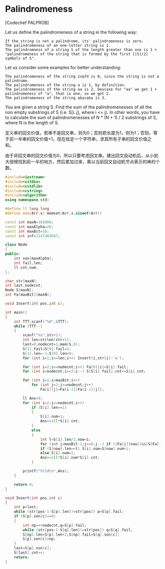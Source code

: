 # Palindromeness
[Codechef PALPROB]

Let us define the palindromeness of a string in the following way:

    If the string is not a palindrome, its' palindromeness is zero.
    The palindromeness of an one-letter string is 1.
    The palindromness of a string S of the length greater than one is 1 + "palindromeness of the string that is formed by the first [|S|/2] symbols of S".

Let us consider some examples for better understanding:

    The palindromeness of the string zxqfd is 0, since the string is not a palindrome.
    The palindromeness of the string a is 1, by definition.
    The palindromeness of the string aa is 2, beucase for "aa" we get 1 + palindromeness of "a", that is one, so we get 2.
    The palindromeness of the string abacaba is 3.

You are given a string S. Find the sum of the palindromenesses of all the non empty substrings of S (i.e. S[i..j], where i <= j). In other words, you have to calculate the sum of palindromenesses of N * (N + 1) / 2 substrings of S, where N is the length of S.

定义串的回文价值，若串不是回文串，则为$0$；否则若长度为$1$，则为$1$；否则，等于前一半串的回文价值$+1$。现在给定一个字符串，求其所有子串的回文价值之和。

由于非回文串的回文价值为$0$，所以只要考虑回文串。建出回文自动机后，从小到大倍增找到前一半的地方，然后累加过来，乘以当前回文自动机节点表示的串的个数。

```cpp
#include<iostream>
#include<cstdio>
#include<cstdlib>
#include<cstring>
#include<algorithm>
using namespace std;

#define ll long long
#define mem(Arr,x) memset(Arr,x,sizeof(Arr))

const int maxN=101000;
const int maxAlpha=26;
const int maxBit=16;
const int inf=2147483647;

class Node
{
public:
	int son[maxAlpha];
	int fail,len;
	ll cnt,num;
};

char str[maxN];
int last,nodecnt;
Node S[maxN];
int Fa[maxBit][maxN];

void Insert(int pos,int c);

int main()
{
	int TTT;scanf("%d",&TTT);
	while (TTT--)
	{
		scanf("%s",str+1);
		int len=strlen(str+1);
		last=0;nodecnt=1;mem(S,0);
		S[1].fail=S[0].fail=1;
		S[1].len=-1;S[0].len=0;
		for (int i=1;i<=len;i++) Insert(i,str[i]-'a');

		for (int i=2;i<=nodecnt;i++) Fa[0][i]=S[i].fail;
		for (int i=nodecnt;i>=2;i--) S[S[i].fail].cnt+=S[i].cnt;

		for (int i=1;i<maxBit;i++)
			for (int j=2;j<=nodecnt;j++)
				Fa[i][j]=Fa[i-1][Fa[i-1][j]];

		ll Ans=0;
		for (int i=2;i<=nodecnt;i++)
			if (S[i].len==1)
			{
				S[i].num=1;
				Ans+=1ll*S[i].cnt;
			}
			else
			{
				int l=S[i].len/2,now=i;
				for (int j=maxBit-1;j>=0;j--) if ((Fa[j][now])&&(S[Fa[j][now]].len>=l)) now=Fa[j][now];
				if (S[now].len==l) S[i].num=S[now].num+1;
				else S[i].num=1;
				Ans+=1ll*S[i].num*S[i].cnt;
			}

		printf("%lld\n",Ans);
	}

	return 0;
}

void Insert(int pos,int c)
{
	int p=last;
	while (str[pos-1-S[p].len]!=str[pos]) p=S[p].fail;
	if (S[p].son[c]==0)
	{
		int np=++nodecnt,q=S[p].fail;
		while (str[pos-1-S[q].len]!=str[pos]) q=S[q].fail;
		S[np].len=S[p].len+2;S[np].fail=S[q].son[c];
		S[p].son[c]=np;
	}
	last=S[p].son[c];
	S[last].cnt++;
	return;
}
```
